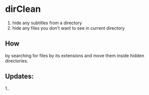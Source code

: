 # dirClean 

1. hide any subtitles from a directory
2. hide any files you don't want to see in current directory 

## How 
by searching for files by its extensions and move them inside hidden
directories.

## Updates:
1..


